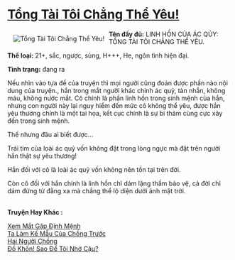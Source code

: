 <a href="https://utruyen.com/truyen/tong-tai-toi-chang-the-yeu/17363/" title="Tổng Tài Tôi Chẳng Thể Yêu!"><h1>Tổng Tài Tôi Chẳng Thể Yêu!</h1></a><div style="display:table"><img align="right" style="float: left; padding: 10px;" src="https://utruyen.com/images/story/200x260/tong-tai-toi-chang-the-yeu.jpg" alt="Tổng Tài Tôi Chẳng Thể Yêu!"><b>Tên đầy đủ:</b> LINH HỒN CỦA ÁC QỦY: TỔNG TÀI TÔI CHẲNG THỂ YÊU.<p></p><b>Thể loại: </b>21+, sắc, ngược, sủng, H+++, He, ngôn tình hiện đại.<p></p><b>Tình trạng:</b> đang ra<p></p>Nếu nhìn vào tựa đề của truyện thì mọi người cũng đoán được phần nào nội dung của truyện., hắn trong mắt người khác chính ác quỷ, tàn nhẫn, không máu, không nước mắt. Cô chính là phần linh hồn trong sinh mệnh của hắn, nhưng con người này lại nguy hiểm đến mức cô không thể yêu, được hắn yêu thương chính là một tai họa, kết cục chính là sự bi thảm cùng cực xảy đến trong sinh mệnh.<p></p>Thế nhưng đâu ai biết được...<p></p>Trái tim của loài ác quỷ vốn không đặt trong lòng ngực mà đặt trên người hắn thật sự yêu thương!<p></p>Hắn đối với cô là loài ác quỷ vốn không nên tồn tại trên đời.<p></p>Còn cô đối với hắn chính là linh hồn chỉ dám lặng thầm bảo vệ, cả đời chỉ dám đứng từ đằng xa mà chẳng thể lộ diện dưới ánh mặt trời.</div><p><br><b>Truyện Hay Khác :</b></p><a href="https://utruyen.com/truyen/xem-mat-gap-dinh-menh/19519/" alt="Xem Mắt Gặp Định Mệnh">Xem Mắt Gặp Định Mệnh</a><br/><a href="https://github.com/quanluxury/ngontinhhot/tree/master/truyenhay/19112/" alt="Ta Làm Kế Mẫu Của Chồng Trước">Ta Làm Kế Mẫu Của Chồng Trước</a><br/><a href="https://github.com/quanluxury/ngontinhhot/tree/master/truyenhay/19526/" alt="Hai Người Chồng">Hai Người Chồng</a><br/><a href="https://github.com/quanluxury/ngontinhhot/tree/master/truyenhay/21475/" alt="Đồ Khốn! Sao Để Tôi Nhớ Cậu?">Đồ Khốn! Sao Để Tôi Nhớ Cậu?</a><br/>